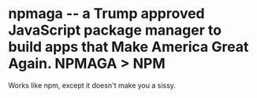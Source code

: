 npmaga -- a Trump approved JavaScript package manager to build apps that Make America Great Again.  NPMAGA > NPM
==============================

Works like npm, except it doesn't make you a sissy.  
